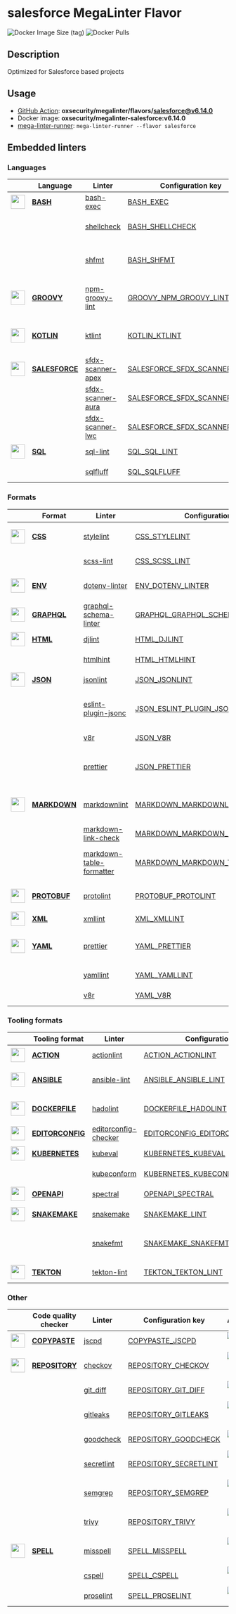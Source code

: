 # salesforce MegaLinter Flavor

![Docker Image Size (tag)](https://img.shields.io/docker/image-size/oxsecurity/megalinter-salesforce/v6.14.0)
![Docker Pulls](https://img.shields.io/docker/pulls/oxsecurity/megalinter-salesforce)

## Description

Optimized for Salesforce based projects

## Usage

- [GitHub Action](https://oxsecurity.github.io/megalinter/6.14.0/installation/#github-action): **oxsecurity/megalinter/flavors/salesforce@v6.14.0**
- Docker image: **oxsecurity/megalinter-salesforce:v6.14.0**
- [mega-linter-runner](https://oxsecurity.github.io/megalinter/6.14.0/mega-linter-runner/): `mega-linter-runner --flavor salesforce`

## Embedded linters

### Languages

|                                                                               <!-- -->                                                                               | Language                                                                                 | Linter                                                                                                        | Configuration key                                                                                                        |                                                                                                                     Additional                                                                                                                      |
|:--------------------------------------------------------------------------------------------------------------------------------------------------------------------:|------------------------------------------------------------------------------------------|---------------------------------------------------------------------------------------------------------------|--------------------------------------------------------------------------------------------------------------------------|:---------------------------------------------------------------------------------------------------------------------------------------------------------------------------------------------------------------------------------------------------:|
|    <img src="https://github.com/oxsecurity/megalinter/raw/main/docs/assets/icons/bash.ico" alt="" height="32px" class="megalinter-icon"></a> <!-- linter-icon -->    | [**BASH**](https://oxsecurity.github.io/megalinter/6.14.0/descriptors/bash/)             | [bash-exec](https://oxsecurity.github.io/megalinter/6.14.0/descriptors/bash_bash_exec/)                       | [BASH_EXEC](https://oxsecurity.github.io/megalinter/6.14.0/descriptors/bash_bash_exec/)                                  |                                                                                                                                                                                                                                                     |
|                                                                    <!-- --> <!-- linter-icon -->                                                                     |                                                                                          | [shellcheck](https://oxsecurity.github.io/megalinter/6.14.0/descriptors/bash_shellcheck/)                     | [BASH_SHELLCHECK](https://oxsecurity.github.io/megalinter/6.14.0/descriptors/bash_shellcheck/)                           |                                [![GitHub stars](https://img.shields.io/github/stars/koalaman/shellcheck?cacheSeconds=3600)](https://github.com/koalaman/shellcheck) ![sarif](https://shields.io/badge/-SARIF-orange)                                |
|                                                                    <!-- --> <!-- linter-icon -->                                                                     |                                                                                          | [shfmt](https://oxsecurity.github.io/megalinter/6.14.0/descriptors/bash_shfmt/)                               | [BASH_SHFMT](https://oxsecurity.github.io/megalinter/6.14.0/descriptors/bash_shfmt/)                                     |                                        [![GitHub stars](https://img.shields.io/github/stars/mvdan/sh?cacheSeconds=3600)](https://github.com/mvdan/sh) ![formatter](https://shields.io/badge/-format-yellow)                                         |
|   <img src="https://github.com/oxsecurity/megalinter/raw/main/docs/assets/icons/groovy.ico" alt="" height="32px" class="megalinter-icon"></a> <!-- linter-icon -->   | [**GROOVY**](https://oxsecurity.github.io/megalinter/6.14.0/descriptors/groovy/)         | [npm-groovy-lint](https://oxsecurity.github.io/megalinter/6.14.0/descriptors/groovy_npm_groovy_lint/)         | [GROOVY_NPM_GROOVY_LINT](https://oxsecurity.github.io/megalinter/6.14.0/descriptors/groovy_npm_groovy_lint/)             | [![GitHub stars](https://img.shields.io/github/stars/nvuillam/npm-groovy-lint?cacheSeconds=3600)](https://github.com/nvuillam/npm-groovy-lint) ![autofix](https://shields.io/badge/-autofix-green) ![sarif](https://shields.io/badge/-SARIF-orange) |
|   <img src="https://github.com/oxsecurity/megalinter/raw/main/docs/assets/icons/kotlin.ico" alt="" height="32px" class="megalinter-icon"></a> <!-- linter-icon -->   | [**KOTLIN**](https://oxsecurity.github.io/megalinter/6.14.0/descriptors/kotlin/)         | [ktlint](https://oxsecurity.github.io/megalinter/6.14.0/descriptors/kotlin_ktlint/)                           | [KOTLIN_KTLINT](https://oxsecurity.github.io/megalinter/6.14.0/descriptors/kotlin_ktlint/)                               |         [![GitHub stars](https://img.shields.io/github/stars/pinterest/ktlint?cacheSeconds=3600)](https://github.com/pinterest/ktlint) ![autofix](https://shields.io/badge/-autofix-green) ![sarif](https://shields.io/badge/-SARIF-orange)         |
| <img src="https://github.com/oxsecurity/megalinter/raw/main/docs/assets/icons/salesforce.ico" alt="" height="32px" class="megalinter-icon"></a> <!-- linter-icon --> | [**SALESFORCE**](https://oxsecurity.github.io/megalinter/6.14.0/descriptors/salesforce/) | [sfdx-scanner-apex](https://oxsecurity.github.io/megalinter/6.14.0/descriptors/salesforce_sfdx_scanner_apex/) | [SALESFORCE_SFDX_SCANNER_APEX](https://oxsecurity.github.io/megalinter/6.14.0/descriptors/salesforce_sfdx_scanner_apex/) |                                                   [![GitHub stars](https://img.shields.io/github/stars/forcedotcom/sfdx-scanner?cacheSeconds=3600)](https://github.com/forcedotcom/sfdx-scanner)                                                    |
|                                                                    <!-- --> <!-- linter-icon -->                                                                     |                                                                                          | [sfdx-scanner-aura](https://oxsecurity.github.io/megalinter/6.14.0/descriptors/salesforce_sfdx_scanner_aura/) | [SALESFORCE_SFDX_SCANNER_AURA](https://oxsecurity.github.io/megalinter/6.14.0/descriptors/salesforce_sfdx_scanner_aura/) |                                                   [![GitHub stars](https://img.shields.io/github/stars/forcedotcom/sfdx-scanner?cacheSeconds=3600)](https://github.com/forcedotcom/sfdx-scanner)                                                    |
|                                                                    <!-- --> <!-- linter-icon -->                                                                     |                                                                                          | [sfdx-scanner-lwc](https://oxsecurity.github.io/megalinter/6.14.0/descriptors/salesforce_sfdx_scanner_lwc/)   | [SALESFORCE_SFDX_SCANNER_LWC](https://oxsecurity.github.io/megalinter/6.14.0/descriptors/salesforce_sfdx_scanner_lwc/)   |                                                   [![GitHub stars](https://img.shields.io/github/stars/forcedotcom/sfdx-scanner?cacheSeconds=3600)](https://github.com/forcedotcom/sfdx-scanner)                                                    |
|    <img src="https://github.com/oxsecurity/megalinter/raw/main/docs/assets/icons/sql.ico" alt="" height="32px" class="megalinter-icon"></a> <!-- linter-icon -->     | [**SQL**](https://oxsecurity.github.io/megalinter/6.14.0/descriptors/sql/)               | [sql-lint](https://oxsecurity.github.io/megalinter/6.14.0/descriptors/sql_sql_lint/)                          | [SQL_SQL_LINT](https://oxsecurity.github.io/megalinter/6.14.0/descriptors/sql_sql_lint/)                                 |                                                       [![GitHub stars](https://img.shields.io/github/stars/joereynolds/sql-lint?cacheSeconds=3600)](https://github.com/joereynolds/sql-lint)                                                        |
|                                                                    <!-- --> <!-- linter-icon -->                                                                     |                                                                                          | [sqlfluff](https://oxsecurity.github.io/megalinter/6.14.0/descriptors/sql_sqlfluff/)                          | [SQL_SQLFLUFF](https://oxsecurity.github.io/megalinter/6.14.0/descriptors/sql_sqlfluff/)                                 |                                                          [![GitHub stars](https://img.shields.io/github/stars/sqlfluff/sqlfluff?cacheSeconds=3600)](https://github.com/sqlfluff/sqlfluff)                                                           |

### Formats

|                                                                              <!-- -->                                                                              | Format                                                                               | Linter                                                                                                                    | Configuration key                                                                                                                  |                                                                                                                          Additional                                                                                                                           |
|:------------------------------------------------------------------------------------------------------------------------------------------------------------------:|--------------------------------------------------------------------------------------|---------------------------------------------------------------------------------------------------------------------------|------------------------------------------------------------------------------------------------------------------------------------|:-------------------------------------------------------------------------------------------------------------------------------------------------------------------------------------------------------------------------------------------------------------:|
|   <img src="https://github.com/oxsecurity/megalinter/raw/main/docs/assets/icons/css.ico" alt="" height="32px" class="megalinter-icon"></a> <!-- linter-icon -->    | [**CSS**](https://oxsecurity.github.io/megalinter/6.14.0/descriptors/css/)           | [stylelint](https://oxsecurity.github.io/megalinter/6.14.0/descriptors/css_stylelint/)                                    | [CSS_STYLELINT](https://oxsecurity.github.io/megalinter/6.14.0/descriptors/css_stylelint/)                                         |                                   [![GitHub stars](https://img.shields.io/github/stars/stylelint/stylelint?cacheSeconds=3600)](https://github.com/stylelint/stylelint) ![autofix](https://shields.io/badge/-autofix-green)                                    |
|                                                                   <!-- --> <!-- linter-icon -->                                                                    |                                                                                      | [scss-lint](https://oxsecurity.github.io/megalinter/6.14.0/descriptors/css_scss_lint/)                                    | [CSS_SCSS_LINT](https://oxsecurity.github.io/megalinter/6.14.0/descriptors/css_scss_lint/)                                         |                                                                   [![GitHub stars](https://img.shields.io/github/stars/sds/scss-lint?cacheSeconds=3600)](https://github.com/sds/scss-lint)                                                                    |
|   <img src="https://github.com/oxsecurity/megalinter/raw/main/docs/assets/icons/env.ico" alt="" height="32px" class="megalinter-icon"></a> <!-- linter-icon -->    | [**ENV**](https://oxsecurity.github.io/megalinter/6.14.0/descriptors/env/)           | [dotenv-linter](https://oxsecurity.github.io/megalinter/6.14.0/descriptors/env_dotenv_linter/)                            | [ENV_DOTENV_LINTER](https://oxsecurity.github.io/megalinter/6.14.0/descriptors/env_dotenv_linter/)                                 |                           [![GitHub stars](https://img.shields.io/github/stars/dotenv-linter/dotenv-linter?cacheSeconds=3600)](https://github.com/dotenv-linter/dotenv-linter) ![autofix](https://shields.io/badge/-autofix-green)                            |
| <img src="https://github.com/oxsecurity/megalinter/raw/main/docs/assets/icons/graphql.ico" alt="" height="32px" class="megalinter-icon"></a> <!-- linter-icon -->  | [**GRAPHQL**](https://oxsecurity.github.io/megalinter/6.14.0/descriptors/graphql/)   | [graphql-schema-linter](https://oxsecurity.github.io/megalinter/6.14.0/descriptors/graphql_graphql_schema_linter/)        | [GRAPHQL_GRAPHQL_SCHEMA_LINTER](https://oxsecurity.github.io/megalinter/6.14.0/descriptors/graphql_graphql_schema_linter/)         |                                                  [![GitHub stars](https://img.shields.io/github/stars/cjoudrey/graphql-schema-linter?cacheSeconds=3600)](https://github.com/cjoudrey/graphql-schema-linter)                                                   |
|   <img src="https://github.com/oxsecurity/megalinter/raw/main/docs/assets/icons/html.ico" alt="" height="32px" class="megalinter-icon"></a> <!-- linter-icon -->   | [**HTML**](https://oxsecurity.github.io/megalinter/6.14.0/descriptors/html/)         | [djlint](https://oxsecurity.github.io/megalinter/6.14.0/descriptors/html_djlint/)                                         | [HTML_DJLINT](https://oxsecurity.github.io/megalinter/6.14.0/descriptors/html_djlint/)                                             |                                                     [![GitHub stars](https://img.shields.io/github/stars/Riverside-Healthcare/djlint?cacheSeconds=3600)](https://github.com/Riverside-Healthcare/djlint)                                                      |
|                                                                   <!-- --> <!-- linter-icon -->                                                                    |                                                                                      | [htmlhint](https://oxsecurity.github.io/megalinter/6.14.0/descriptors/html_htmlhint/)                                     | [HTML_HTMLHINT](https://oxsecurity.github.io/megalinter/6.14.0/descriptors/html_htmlhint/)                                         |                                                               [![GitHub stars](https://img.shields.io/github/stars/htmlhint/HTMLHint?cacheSeconds=3600)](https://github.com/htmlhint/HTMLHint)                                                                |
|   <img src="https://github.com/oxsecurity/megalinter/raw/main/docs/assets/icons/json.ico" alt="" height="32px" class="megalinter-icon"></a> <!-- linter-icon -->   | [**JSON**](https://oxsecurity.github.io/megalinter/6.14.0/descriptors/json/)         | [jsonlint](https://oxsecurity.github.io/megalinter/6.14.0/descriptors/json_jsonlint/)                                     | [JSON_JSONLINT](https://oxsecurity.github.io/megalinter/6.14.0/descriptors/json_jsonlint/)                                         |                                                                [![GitHub stars](https://img.shields.io/github/stars/prantlf/jsonlint?cacheSeconds=3600)](https://github.com/prantlf/jsonlint)                                                                 |
|                                                                   <!-- --> <!-- linter-icon -->                                                                    |                                                                                      | [eslint-plugin-jsonc](https://oxsecurity.github.io/megalinter/6.14.0/descriptors/json_eslint_plugin_jsonc/)               | [JSON_ESLINT_PLUGIN_JSONC](https://oxsecurity.github.io/megalinter/6.14.0/descriptors/json_eslint_plugin_jsonc/)                   | [![GitHub stars](https://img.shields.io/github/stars/ota-meshi/eslint-plugin-jsonc?cacheSeconds=3600)](https://github.com/ota-meshi/eslint-plugin-jsonc) ![autofix](https://shields.io/badge/-autofix-green) ![sarif](https://shields.io/badge/-SARIF-orange) |
|                                                                   <!-- --> <!-- linter-icon -->                                                                    |                                                                                      | [v8r](https://oxsecurity.github.io/megalinter/6.14.0/descriptors/json_v8r/)                                               | [JSON_V8R](https://oxsecurity.github.io/megalinter/6.14.0/descriptors/json_v8r/)                                                   |                                                                    [![GitHub stars](https://img.shields.io/github/stars/chris48s/v8r?cacheSeconds=3600)](https://github.com/chris48s/v8r)                                                                     |
|                                                                   <!-- --> <!-- linter-icon -->                                                                    |                                                                                      | [prettier](https://oxsecurity.github.io/megalinter/6.14.0/descriptors/json_prettier/)                                     | [JSON_PRETTIER](https://oxsecurity.github.io/megalinter/6.14.0/descriptors/json_prettier/)                                         |                                    [![GitHub stars](https://img.shields.io/github/stars/prettier/prettier?cacheSeconds=3600)](https://github.com/prettier/prettier) ![formatter](https://shields.io/badge/-format-yellow)                                     |
| <img src="https://github.com/oxsecurity/megalinter/raw/main/docs/assets/icons/markdown.ico" alt="" height="32px" class="megalinter-icon"></a> <!-- linter-icon --> | [**MARKDOWN**](https://oxsecurity.github.io/megalinter/6.14.0/descriptors/markdown/) | [markdownlint](https://oxsecurity.github.io/megalinter/6.14.0/descriptors/markdown_markdownlint/)                         | [MARKDOWN_MARKDOWNLINT](https://oxsecurity.github.io/megalinter/6.14.0/descriptors/markdown_markdownlint/)                         |                              [![GitHub stars](https://img.shields.io/github/stars/DavidAnson/markdownlint?cacheSeconds=3600)](https://github.com/DavidAnson/markdownlint) ![formatter](https://shields.io/badge/-format-yellow)                               |
|                                                                   <!-- --> <!-- linter-icon -->                                                                    |                                                                                      | [markdown-link-check](https://oxsecurity.github.io/megalinter/6.14.0/descriptors/markdown_markdown_link_check/)           | [MARKDOWN_MARKDOWN_LINK_CHECK](https://oxsecurity.github.io/megalinter/6.14.0/descriptors/markdown_markdown_link_check/)           |                                                       [![GitHub stars](https://img.shields.io/github/stars/tcort/markdown-link-check?cacheSeconds=3600)](https://github.com/tcort/markdown-link-check)                                                        |
|                                                                   <!-- --> <!-- linter-icon -->                                                                    |                                                                                      | [markdown-table-formatter](https://oxsecurity.github.io/megalinter/6.14.0/descriptors/markdown_markdown_table_formatter/) | [MARKDOWN_MARKDOWN_TABLE_FORMATTER](https://oxsecurity.github.io/megalinter/6.14.0/descriptors/markdown_markdown_table_formatter/) |                    [![GitHub stars](https://img.shields.io/github/stars/nvuillam/markdown-table-formatter?cacheSeconds=3600)](https://github.com/nvuillam/markdown-table-formatter) ![formatter](https://shields.io/badge/-format-yellow)                     |
| <img src="https://github.com/oxsecurity/megalinter/raw/main/docs/assets/icons/protobuf.ico" alt="" height="32px" class="megalinter-icon"></a> <!-- linter-icon --> | [**PROTOBUF**](https://oxsecurity.github.io/megalinter/6.14.0/descriptors/protobuf/) | [protolint](https://oxsecurity.github.io/megalinter/6.14.0/descriptors/protobuf_protolint/)                               | [PROTOBUF_PROTOLINT](https://oxsecurity.github.io/megalinter/6.14.0/descriptors/protobuf_protolint/)                               |                                   [![GitHub stars](https://img.shields.io/github/stars/yoheimuta/protolint?cacheSeconds=3600)](https://github.com/yoheimuta/protolint) ![autofix](https://shields.io/badge/-autofix-green)                                    |
|   <img src="https://github.com/oxsecurity/megalinter/raw/main/docs/assets/icons/xml.ico" alt="" height="32px" class="megalinter-icon"></a> <!-- linter-icon -->    | [**XML**](https://oxsecurity.github.io/megalinter/6.14.0/descriptors/xml/)           | [xmllint](https://oxsecurity.github.io/megalinter/6.14.0/descriptors/xml_xmllint/)                                        | [XML_XMLLINT](https://oxsecurity.github.io/megalinter/6.14.0/descriptors/xml_xmllint/)                                             |                                                                                                                                                                                                                                                               |
|   <img src="https://github.com/oxsecurity/megalinter/raw/main/docs/assets/icons/yaml.ico" alt="" height="32px" class="megalinter-icon"></a> <!-- linter-icon -->   | [**YAML**](https://oxsecurity.github.io/megalinter/6.14.0/descriptors/yaml/)         | [prettier](https://oxsecurity.github.io/megalinter/6.14.0/descriptors/yaml_prettier/)                                     | [YAML_PRETTIER](https://oxsecurity.github.io/megalinter/6.14.0/descriptors/yaml_prettier/)                                         |                                    [![GitHub stars](https://img.shields.io/github/stars/prettier/prettier?cacheSeconds=3600)](https://github.com/prettier/prettier) ![formatter](https://shields.io/badge/-format-yellow)                                     |
|                                                                   <!-- --> <!-- linter-icon -->                                                                    |                                                                                      | [yamllint](https://oxsecurity.github.io/megalinter/6.14.0/descriptors/yaml_yamllint/)                                     | [YAML_YAMLLINT](https://oxsecurity.github.io/megalinter/6.14.0/descriptors/yaml_yamllint/)                                         |                                                            [![GitHub stars](https://img.shields.io/github/stars/adrienverge/yamllint?cacheSeconds=3600)](https://github.com/adrienverge/yamllint)                                                             |
|                                                                   <!-- --> <!-- linter-icon -->                                                                    |                                                                                      | [v8r](https://oxsecurity.github.io/megalinter/6.14.0/descriptors/yaml_v8r/)                                               | [YAML_V8R](https://oxsecurity.github.io/megalinter/6.14.0/descriptors/yaml_v8r/)                                                   |                                                                    [![GitHub stars](https://img.shields.io/github/stars/chris48s/v8r?cacheSeconds=3600)](https://github.com/chris48s/v8r)                                                                     |

### Tooling formats

|                                                                                <!-- -->                                                                                | Tooling format                                                                               | Linter                                                                                                                | Configuration key                                                                                                                  |                                                                                        Additional                                                                                        |
|:----------------------------------------------------------------------------------------------------------------------------------------------------------------------:|----------------------------------------------------------------------------------------------|-----------------------------------------------------------------------------------------------------------------------|------------------------------------------------------------------------------------------------------------------------------------|:----------------------------------------------------------------------------------------------------------------------------------------------------------------------------------------:|
|   <img src="https://github.com/oxsecurity/megalinter/raw/main/docs/assets/icons/default.ico" alt="" height="32px" class="megalinter-icon"></a> <!-- linter-icon -->    | [**ACTION**](https://oxsecurity.github.io/megalinter/6.14.0/descriptors/action/)             | [actionlint](https://oxsecurity.github.io/megalinter/6.14.0/descriptors/action_actionlint/)                           | [ACTION_ACTIONLINT](https://oxsecurity.github.io/megalinter/6.14.0/descriptors/action_actionlint/)                                 |                              [![GitHub stars](https://img.shields.io/github/stars/rhysd/actionlint?cacheSeconds=3600)](https://github.com/rhysd/actionlint)                              |
|   <img src="https://github.com/oxsecurity/megalinter/raw/main/docs/assets/icons/ansible.ico" alt="" height="32px" class="megalinter-icon"></a> <!-- linter-icon -->    | [**ANSIBLE**](https://oxsecurity.github.io/megalinter/6.14.0/descriptors/ansible/)           | [ansible-lint](https://oxsecurity.github.io/megalinter/6.14.0/descriptors/ansible_ansible_lint/)                      | [ANSIBLE_ANSIBLE_LINT](https://oxsecurity.github.io/megalinter/6.14.0/descriptors/ansible_ansible_lint/)                           | [![GitHub stars](https://img.shields.io/github/stars/ansible/ansible-lint?cacheSeconds=3600)](https://github.com/ansible/ansible-lint) ![sarif](https://shields.io/badge/-SARIF-orange)  |
|  <img src="https://github.com/oxsecurity/megalinter/raw/main/docs/assets/icons/dockerfile.ico" alt="" height="32px" class="megalinter-icon"></a> <!-- linter-icon -->  | [**DOCKERFILE**](https://oxsecurity.github.io/megalinter/6.14.0/descriptors/dockerfile/)     | [hadolint](https://oxsecurity.github.io/megalinter/6.14.0/descriptors/dockerfile_hadolint/)                           | [DOCKERFILE_HADOLINT](https://oxsecurity.github.io/megalinter/6.14.0/descriptors/dockerfile_hadolint/)                             |    [![GitHub stars](https://img.shields.io/github/stars/hadolint/hadolint?cacheSeconds=3600)](https://github.com/hadolint/hadolint) ![sarif](https://shields.io/badge/-SARIF-orange)     |
| <img src="https://github.com/oxsecurity/megalinter/raw/main/docs/assets/icons/editorconfig.ico" alt="" height="32px" class="megalinter-icon"></a> <!-- linter-icon --> | [**EDITORCONFIG**](https://oxsecurity.github.io/megalinter/6.14.0/descriptors/editorconfig/) | [editorconfig-checker](https://oxsecurity.github.io/megalinter/6.14.0/descriptors/editorconfig_editorconfig_checker/) | [EDITORCONFIG_EDITORCONFIG_CHECKER](https://oxsecurity.github.io/megalinter/6.14.0/descriptors/editorconfig_editorconfig_checker/) |     [![GitHub stars](https://img.shields.io/github/stars/editorconfig-checker/editorconfig-checker?cacheSeconds=3600)](https://github.com/editorconfig-checker/editorconfig-checker)     |
|  <img src="https://github.com/oxsecurity/megalinter/raw/main/docs/assets/icons/kubernetes.ico" alt="" height="32px" class="megalinter-icon"></a> <!-- linter-icon -->  | [**KUBERNETES**](https://oxsecurity.github.io/megalinter/6.14.0/descriptors/kubernetes/)     | [kubeval](https://oxsecurity.github.io/megalinter/6.14.0/descriptors/kubernetes_kubeval/)                             | [KUBERNETES_KUBEVAL](https://oxsecurity.github.io/megalinter/6.14.0/descriptors/kubernetes_kubeval/)                               |                           [![GitHub stars](https://img.shields.io/github/stars/instrumenta/kubeval?cacheSeconds=3600)](https://github.com/instrumenta/kubeval)                           |
|                                                                     <!-- --> <!-- linter-icon -->                                                                      |                                                                                              | [kubeconform](https://oxsecurity.github.io/megalinter/6.14.0/descriptors/kubernetes_kubeconform/)                     | [KUBERNETES_KUBECONFORM](https://oxsecurity.github.io/megalinter/6.14.0/descriptors/kubernetes_kubeconform/)                       |                             [![GitHub stars](https://img.shields.io/github/stars/yannh/kubeconform?cacheSeconds=3600)](https://github.com/yannh/kubeconform)                             |
|   <img src="https://github.com/oxsecurity/megalinter/raw/main/docs/assets/icons/openapi.ico" alt="" height="32px" class="megalinter-icon"></a> <!-- linter-icon -->    | [**OPENAPI**](https://oxsecurity.github.io/megalinter/6.14.0/descriptors/openapi/)           | [spectral](https://oxsecurity.github.io/megalinter/6.14.0/descriptors/openapi_spectral/)                              | [OPENAPI_SPECTRAL](https://oxsecurity.github.io/megalinter/6.14.0/descriptors/openapi_spectral/)                                   |                          [![GitHub stars](https://img.shields.io/github/stars/stoplightio/spectral?cacheSeconds=3600)](https://github.com/stoplightio/spectral)                          |
|  <img src="https://github.com/oxsecurity/megalinter/raw/main/docs/assets/icons/snakemake.ico" alt="" height="32px" class="megalinter-icon"></a> <!-- linter-icon -->   | [**SNAKEMAKE**](https://oxsecurity.github.io/megalinter/6.14.0/descriptors/snakemake/)       | [snakemake](https://oxsecurity.github.io/megalinter/6.14.0/descriptors/snakemake_snakemake/)                          | [SNAKEMAKE_LINT](https://oxsecurity.github.io/megalinter/6.14.0/descriptors/snakemake_snakemake/)                                  |                           [![GitHub stars](https://img.shields.io/github/stars/snakemake/snakemake?cacheSeconds=3600)](https://github.com/snakemake/snakemake)                           |
|                                                                     <!-- --> <!-- linter-icon -->                                                                      |                                                                                              | [snakefmt](https://oxsecurity.github.io/megalinter/6.14.0/descriptors/snakemake_snakefmt/)                            | [SNAKEMAKE_SNAKEFMT](https://oxsecurity.github.io/megalinter/6.14.0/descriptors/snakemake_snakefmt/)                               | [![GitHub stars](https://img.shields.io/github/stars/snakemake/snakefmt?cacheSeconds=3600)](https://github.com/snakemake/snakefmt) ![formatter](https://shields.io/badge/-format-yellow) |
|    <img src="https://github.com/oxsecurity/megalinter/raw/main/docs/assets/icons/tekton.ico" alt="" height="32px" class="megalinter-icon"></a> <!-- linter-icon -->    | [**TEKTON**](https://oxsecurity.github.io/megalinter/6.14.0/descriptors/tekton/)             | [tekton-lint](https://oxsecurity.github.io/megalinter/6.14.0/descriptors/tekton_tekton_lint/)                         | [TEKTON_TEKTON_LINT](https://oxsecurity.github.io/megalinter/6.14.0/descriptors/tekton_tekton_lint/)                               |                               [![GitHub stars](https://img.shields.io/github/stars/IBM/tekton-lint?cacheSeconds=3600)](https://github.com/IBM/tekton-lint)                               |

### Other

|                                                                              <!-- -->                                                                               | Code quality checker                                                                     | Linter                                                                                          | Configuration key                                                                                          |                                                                                        Additional                                                                                         |
|:-------------------------------------------------------------------------------------------------------------------------------------------------------------------:|------------------------------------------------------------------------------------------|-------------------------------------------------------------------------------------------------|------------------------------------------------------------------------------------------------------------|:-----------------------------------------------------------------------------------------------------------------------------------------------------------------------------------------:|
| <img src="https://github.com/oxsecurity/megalinter/raw/main/docs/assets/icons/copypaste.ico" alt="" height="32px" class="megalinter-icon"></a> <!-- linter-icon --> | [**COPYPASTE**](https://oxsecurity.github.io/megalinter/6.14.0/descriptors/copypaste/)   | [jscpd](https://oxsecurity.github.io/megalinter/6.14.0/descriptors/copypaste_jscpd/)            | [COPYPASTE_JSCPD](https://oxsecurity.github.io/megalinter/6.14.0/descriptors/copypaste_jscpd/)             |                              [![GitHub stars](https://img.shields.io/github/stars/kucherenko/jscpd?cacheSeconds=3600)](https://github.com/kucherenko/jscpd)                               |
|  <img src="https://github.com/oxsecurity/megalinter/raw/main/docs/assets/icons/default.ico" alt="" height="32px" class="megalinter-icon"></a> <!-- linter-icon -->  | [**REPOSITORY**](https://oxsecurity.github.io/megalinter/6.14.0/descriptors/repository/) | [checkov](https://oxsecurity.github.io/megalinter/6.14.0/descriptors/repository_checkov/)       | [REPOSITORY_CHECKOV](https://oxsecurity.github.io/megalinter/6.14.0/descriptors/repository_checkov/)       |  [![GitHub stars](https://img.shields.io/github/stars/bridgecrewio/checkov?cacheSeconds=3600)](https://github.com/bridgecrewio/checkov) ![sarif](https://shields.io/badge/-SARIF-orange)  |
|                                                                    <!-- --> <!-- linter-icon -->                                                                    |                                                                                          | [git_diff](https://oxsecurity.github.io/megalinter/6.14.0/descriptors/repository_git_diff/)     | [REPOSITORY_GIT_DIFF](https://oxsecurity.github.io/megalinter/6.14.0/descriptors/repository_git_diff/)     |                                       [![GitHub stars](https://img.shields.io/github/stars/git/git?cacheSeconds=3600)](https://github.com/git/git)                                        |
|                                                                    <!-- --> <!-- linter-icon -->                                                                    |                                                                                          | [gitleaks](https://oxsecurity.github.io/megalinter/6.14.0/descriptors/repository_gitleaks/)     | [REPOSITORY_GITLEAKS](https://oxsecurity.github.io/megalinter/6.14.0/descriptors/repository_gitleaks/)     |  [![GitHub stars](https://img.shields.io/github/stars/zricethezav/gitleaks?cacheSeconds=3600)](https://github.com/zricethezav/gitleaks) ![sarif](https://shields.io/badge/-SARIF-orange)  |
|                                                                    <!-- --> <!-- linter-icon -->                                                                    |                                                                                          | [goodcheck](https://oxsecurity.github.io/megalinter/6.14.0/descriptors/repository_goodcheck/)   | [REPOSITORY_GOODCHECK](https://oxsecurity.github.io/megalinter/6.14.0/descriptors/repository_goodcheck/)   |                               [![GitHub stars](https://img.shields.io/github/stars/sider/goodcheck?cacheSeconds=3600)](https://github.com/sider/goodcheck)                                |
|                                                                    <!-- --> <!-- linter-icon -->                                                                    |                                                                                          | [secretlint](https://oxsecurity.github.io/megalinter/6.14.0/descriptors/repository_secretlint/) | [REPOSITORY_SECRETLINT](https://oxsecurity.github.io/megalinter/6.14.0/descriptors/repository_secretlint/) | [![GitHub stars](https://img.shields.io/github/stars/secretlint/secretlint?cacheSeconds=3600)](https://github.com/secretlint/secretlint) ![sarif](https://shields.io/badge/-SARIF-orange) |
|                                                                    <!-- --> <!-- linter-icon -->                                                                    |                                                                                          | [semgrep](https://oxsecurity.github.io/megalinter/6.14.0/descriptors/repository_semgrep/)       | [REPOSITORY_SEMGREP](https://oxsecurity.github.io/megalinter/6.14.0/descriptors/repository_semgrep/)       |  [![GitHub stars](https://img.shields.io/github/stars/returntocorp/semgrep?cacheSeconds=3600)](https://github.com/returntocorp/semgrep) ![sarif](https://shields.io/badge/-SARIF-orange)  |
|                                                                    <!-- --> <!-- linter-icon -->                                                                    |                                                                                          | [trivy](https://oxsecurity.github.io/megalinter/6.14.0/descriptors/repository_trivy/)           | [REPOSITORY_TRIVY](https://oxsecurity.github.io/megalinter/6.14.0/descriptors/repository_trivy/)           |    [![GitHub stars](https://img.shields.io/github/stars/aquasecurity/trivy?cacheSeconds=3600)](https://github.com/aquasecurity/trivy) ![sarif](https://shields.io/badge/-SARIF-orange)    |
|   <img src="https://github.com/oxsecurity/megalinter/raw/main/docs/assets/icons/spell.ico" alt="" height="32px" class="megalinter-icon"></a> <!-- linter-icon -->   | [**SPELL**](https://oxsecurity.github.io/megalinter/6.14.0/descriptors/spell/)           | [misspell](https://oxsecurity.github.io/megalinter/6.14.0/descriptors/spell_misspell/)          | [SPELL_MISSPELL](https://oxsecurity.github.io/megalinter/6.14.0/descriptors/spell_misspell/)               |    [![GitHub stars](https://img.shields.io/github/stars/client9/misspell?cacheSeconds=3600)](https://github.com/client9/misspell) ![autofix](https://shields.io/badge/-autofix-green)     |
|                                                                    <!-- --> <!-- linter-icon -->                                                                    |                                                                                          | [cspell](https://oxsecurity.github.io/megalinter/6.14.0/descriptors/spell_cspell/)              | [SPELL_CSPELL](https://oxsecurity.github.io/megalinter/6.14.0/descriptors/spell_cspell/)                   |                     [![GitHub stars](https://img.shields.io/github/stars/streetsidesoftware/cspell?cacheSeconds=3600)](https://github.com/streetsidesoftware/cspell)                      |
|                                                                    <!-- --> <!-- linter-icon -->                                                                    |                                                                                          | [proselint](https://oxsecurity.github.io/megalinter/6.14.0/descriptors/spell_proselint/)        | [SPELL_PROSELINT](https://oxsecurity.github.io/megalinter/6.14.0/descriptors/spell_proselint/)             |                            [![GitHub stars](https://img.shields.io/github/stars/amperser/proselint?cacheSeconds=3600)](https://github.com/amperser/proselint)                             |

